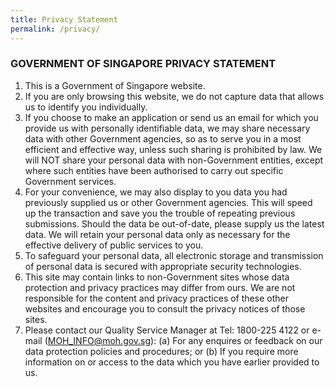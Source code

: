 ```yaml
---
title: Privacy Statement
permalink: /privacy/
---
```

### **GOVERNMENT OF SINGAPORE PRIVACY STATEMENT**

1. This is a Government of Singapore website.
2. If you are only browsing this website, we do not capture data that allows us to identify you individually.
3. If you choose to make an application or send us an email for which you provide us with personally identifiable data, we may share necessary data with other Government agencies, so as to serve you in a most efficient and effective way, unless such sharing is prohibited by law. We will NOT share your personal data with non-Government entities, except where such entities have been authorised to carry out specific Government services.
4. For your convenience, we may also display to you data you had previously supplied us or other Government agencies. This will speed up the transaction and save you the trouble of repeating previous submissions. Should the data be out-of-date, please supply us the latest data. We will retain your personal data only as necessary for the effective delivery of public services to you.
5.  To safeguard your personal data, all electronic storage and transmission of personal data is secured with appropriate security technologies.
6.  This site may contain links to non-Government sites whose data protection and privacy practices may differ from ours. We are not responsible for the content and privacy practices of these other websites and encourage you to consult the privacy notices of those sites.
7.  Please contact our Quality Service Manager at Tel: 1800-225 4122 or e-mail (MOH_INFO@moh.gov.sg):
         (a)      For any enquires or feedback on our data protection policies and procedures; or
         (b)      If you require more information on or access to the data which you have earlier provided to us.